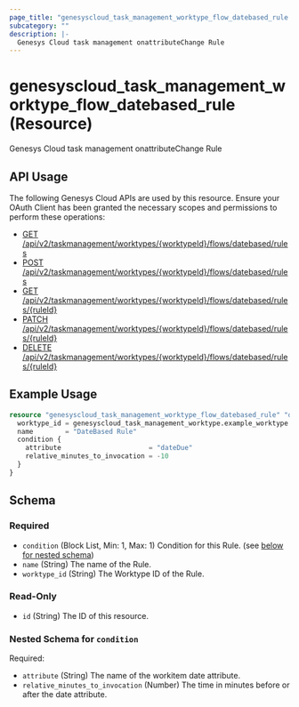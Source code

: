 ```yaml
---
page_title: "genesyscloud_task_management_worktype_flow_datebased_rule Resource - terraform-provider-genesyscloud"
subcategory: ""
description: |-
  Genesys Cloud task management onattributeChange Rule
---
```

# genesyscloud_task_management_worktype_flow_datebased_rule (Resource)

Genesys Cloud task management onattributeChange Rule

## API Usage
The following Genesys Cloud APIs are used by this resource. Ensure your OAuth Client has been granted the necessary scopes and permissions to perform these operations:

* [GET /api/v2/taskmanagement/worktypes/{worktypeId}/flows/datebased/rules](https://developer.genesys.cloud/devapps/api-explorer#get-api-v2-taskmanagement-worktypes--worktypeId--flows-datebased-rules)
* [POST /api/v2/taskmanagement/worktypes/{worktypeId}/flows/datebased/rules](https://developer.genesys.cloud/devapps/api-explorer#post-api-v2-taskmanagement-worktypes--worktypeId--flows-datebased-rules)
* [GET /api/v2/taskmanagement/worktypes/{worktypeId}/flows/datebased/rules/{ruleId}](https://developer.genesys.cloud/devapps/api-explorer#get-api-v2-taskmanagement-worktypes--worktypeId--flows-datebased-rules--ruleId-)
* [PATCH /api/v2/taskmanagement/worktypes/{worktypeId}/flows/datebased/rules/{ruleId}](https://developer.genesys.cloud/devapps/api-explorer#patch-api-v2-taskmanagement-worktypes--worktypeId--flows-datebased-rules--ruleId-)
* [DELETE /api/v2/taskmanagement/worktypes/{worktypeId}/flows/datebased/rules/{ruleId}](https://developer.genesys.cloud/devapps/api-explorer#delete-api-v2-taskmanagement-worktypes--worktypeId--flows-datebased-rules--ruleId-)


## Example Usage

```terraform
resource "genesyscloud_task_management_worktype_flow_datebased_rule" "datebased_rule" {
  worktype_id = genesyscloud_task_management_worktype.example_worktype.id
  name        = "DateBased Rule"
  condition {
    attribute                      = "dateDue"
    relative_minutes_to_invocation = -10
  }
}
```

<!-- schema generated by tfplugindocs -->
## Schema

### Required

- `condition` (Block List, Min: 1, Max: 1) Condition for this Rule. (see [below for nested schema](#nestedblock--condition))
- `name` (String) The name of the Rule.
- `worktype_id` (String) The Worktype ID of the Rule.

### Read-Only

- `id` (String) The ID of this resource.

<a id="nestedblock--condition"></a>
### Nested Schema for `condition`

Required:

- `attribute` (String) The name of the workitem date attribute.
- `relative_minutes_to_invocation` (Number) The time in minutes before or after the date attribute.

